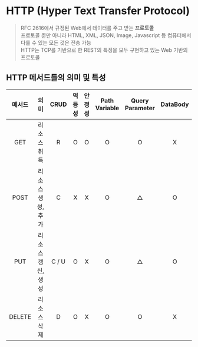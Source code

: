 # HTTP (Hyper Text Transfer Protocol)

> RFC 2616에서 규정된 Web에서 데이터를 주고 받는 **프로토콜**<br>
> 프로토콜 뿐만 아니라 HTML, XML, JSON, Image, Javascript 등 컴퓨터에서 다룰 수 있는 모든 것은 전송 가능<br>
> HTTP는 TCP를 기반으로 한 REST의 특징을 모두 구현하고 있는 Web 기반의 프로토콜

## HTTP 메서드들의 의미 및 특성

| 메서드 |       의미        | CRUD  | 멱등성 | 안정성 | Path Variable | Query Parameter | DataBody |
| :----: | :---------------: | :---: | :----: | :----: | :-----------: | :-------------: | :------: |
|  GET   |    리소스 취득    |   R   |   O    |   O    |       O       |        O        |    X     |
|  POST  | 리소스 생성, 추가 |   C   |   X    |   X    |       O       |        △        |    O     |
|  PUT   | 리소스 갱신, 생성 | C / U |   O    |   X    |       O       |        △        |    O     |
| DELETE |    리소스 삭제    |   D   |   O    |   X    |       O       |        O        |    X     |


